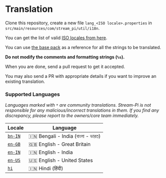 # Translation

Clone this repository, create a new file `lang_<ISO locale>.properties` in `src/main/resources/com/stream_pi/util/i18n`. 

You can get the list of valid [ISO locales from here](https://docs.oracle.com/cd/E13214_01/wli/docs92/xref/xqisocodes.html).

You can use [the base pack](https://github.com/stream-pi/util/blob/master/src/main/resources/com/stream_pi/util/i18n/lang.properties) as a reference for all the strings to be translated. 

**Do not modify the comments and formatting strings (`%s`).**

When you are done, send a pull request to get it accepted.

You may also send a PR with appropriate details if you want to improve an existing translation.


### Supported Languages

*Languages marked with `*` are community translations. Stream-Pi is not responsible for any malicious/incorrect translations in them. If you find any discrepancy, please report to the owners/core team immediately.*

| Locale              | Language |
| ------------------- | ----------- |
| [`bn-IN`][bn-IN]    | 🇮🇳 Bengali - India (বাংলা - ভারত)           |
| [`en-GB`][en-GB]    | 🇬🇧 English - Great Britain  |
| [`en-IN`][en-IN]    | 🇮🇳 English - India         |
| [`en-US`][en-US]    | 🇺🇸 English - United States         |
| [`hi`][hi]          | 🇮🇳 Hindi (हिंदी)            |




[bn-IN]: https://github.com/stream-pi/util/blob/master/src/main/resources/com/stream_pi/util/i18n/lang_bn_IN.properties
[en-GB]: https://github.com/stream-pi/util/blob/master/src/main/resources/com/stream_pi/util/i18n/lang_en_GB.properties
[en-IN]: https://github.com/stream-pi/util/blob/master/src/main/resources/com/stream_pi/util/i18n/lang_en_IN.properties
[en-US]: https://github.com/stream-pi/util/blob/master/src/main/resources/com/stream_pi/util/i18n/lang_en_US.properties
[hi]: https://github.com/stream-pi/util/blob/master/src/main/resources/com/stream_pi/util/i18n/lang_hi.properties